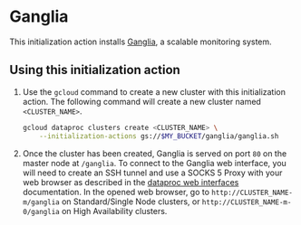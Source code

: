 # Ganglia

This initialization action installs [Ganglia](http://ganglia.info/), a scalable monitoring system.

## Using this initialization action

1. Use the `gcloud` command to create a new cluster with this initialization action. The following command will create a new cluster named `<CLUSTER_NAME>`.

    ```bash
    gcloud dataproc clusters create <CLUSTER_NAME> \
        --initialization-actions gs://$MY_BUCKET/ganglia/ganglia.sh
    ```

1. Once the cluster has been created, Ganglia is served on port `80` on the master node at `/ganglia`. To connect to the Ganglia web interface, you will need to create an SSH tunnel and use a SOCKS 5 Proxy with your web browser as described in the [dataproc web interfaces](https://cloud.google.com/dataproc/cluster-web-interfaces) documentation. In the opened web browser, go to `http://CLUSTER_NAME-m/ganglia` on Standard/Single Node clusters, or `http://CLUSTER_NAME-m-0/ganglia` on High Availability clusters.
